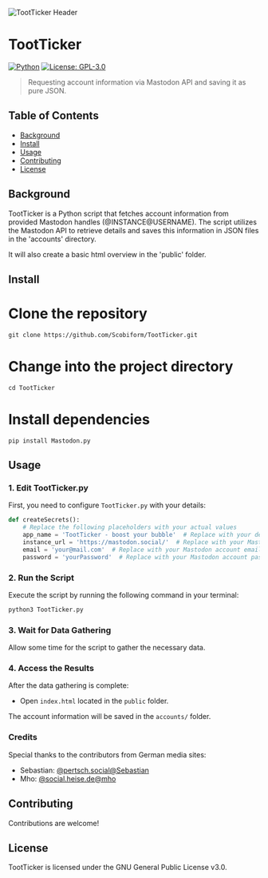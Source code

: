 ![TootTicker Header](https://files.mastodon.social/accounts/headers/111/505/407/593/832/846/original/fdbeaeee174c3375.png)

# TootTicker

[![Python](https://img.shields.io/badge/Made%20with-Python-1f425f.svg)](https://www.python.org/)
[![License: GPL-3.0](https://img.shields.io/badge/License-GPL%203.0-blue.svg)](https://opensource.org/licenses/GPL-3.0)

> Requesting account information via Mastodon API and saving it as pure JSON.

## Table of Contents

- [Background](#background)
- [Install](#install)
- [Usage](#usage)
- [Contributing](#contributing)
- [License](#license)

## Background

TootTicker is a Python script that fetches account information from provided Mastodon handles (@INSTANCE@USERNAME). The script utilizes the Mastodon API to retrieve details and saves this information in JSON files in the 'accounts' directory.

It will also create a basic html overview in the 'public' folder.

## Install
# Clone the repository
```
git clone https://github.com/Scobiform/TootTicker.git
```
# Change into the project directory
```
cd TootTicker
```
# Install dependencies
```
pip install Mastodon.py
```
## Usage

### 1. Edit TootTicker.py

First, you need to configure `TootTicker.py` with your details:

```python
def createSecrets():
    # Replace the following placeholders with your actual values
    app_name = 'TootTicker - boost your bubble'  # Replace with your desired app name
    instance_url = 'https://mastodon.social/'  # Replace with your Mastodon instance URL
    email = 'your@mail.com'  # Replace with your Mastodon account email
    password = 'yourPassword'  # Replace with your Mastodon account password
```

### 2. Run the Script

Execute the script by running the following command in your terminal:

```bash
python3 TootTicker.py
```

### 3. Wait for Data Gathering

Allow some time for the script to gather the necessary data.

### 4. Access the Results

After the data gathering is complete:

- Open `index.html` located in the `public` folder.

The account information will be saved in the `accounts/` folder.

### Credits

Special thanks to the contributors from German media sites:

- Sebastian: [@pertsch.social@Sebastian](https://pertsch.social/@Sebastian)
- Mho: [@social.heise.de@mho](https://social.heise.de/@mho)

## Contributing

Contributions are welcome!

## License
TootTicker is licensed under the GNU General Public License v3.0.
